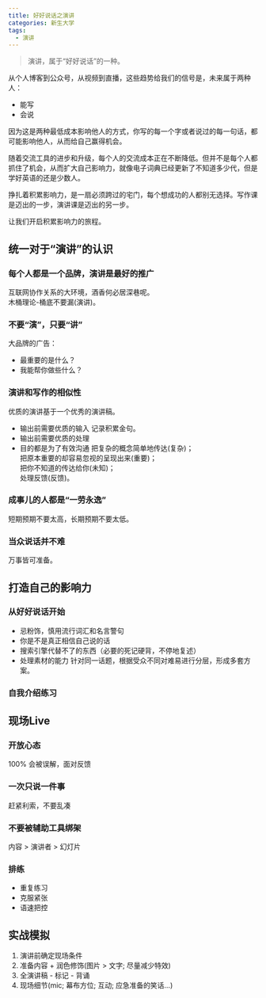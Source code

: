```yaml
---
title: 好好说话之演讲
categories: 新生大学
tags:
  - 演讲
---
```

<blockquote class="blockquote-center">演讲，属于“好好说话”的一种。</blockquote>

<!--more-->

从个人博客到公众号，从视频到直播，这些趋势给我们的信号是，未来属于两种人：
- 能写
- 会说

因为这是两种最低成本影响他人的方式，你写的每一个字或者说过的每一句话，都可能影响他人，从而给自己赢得机会。

随着交流工具的进步和升级，每个人的交流成本正在不断降低。但并不是每个人都抓住了机会，从而扩大自己影响力，就像电子词典已经更新了不知道多少代，但是学好英语的还是少数人。

挣扎着积累影响力，是一扇必须跨过的宅门，每个想成功的人都别无选择。写作课是迈出的一步，演讲课是迈出的另一步。

让我们开启积累影响力的旅程。

## 统一对于“演讲”的认识

### 每个人都是一个品牌，演讲是最好的推广
互联网协作关系的大环境，酒香何必居深巷呢。  
木桶理论-桶底不要漏(演讲)。

### 不要“演”，只要“讲”
大品牌的广告：  
- 最重要的是什么？  
- 我能帮你做些什么？

### 演讲和写作的相似性
优质的演讲基于一个优秀的演讲稿。
- 输出前需要优质的输入
记录积累金句。
- 输出前需要优质的处理
- 目的都是为了有效沟通
把复杂的概念简单地传达(复杂)；  
把原本重要的却容易忽视的呈现出来(重要)；  
把你不知道的传达给你(未知)；  
处理反馈(反馈)。

### 成事儿的人都是“一劳永逸”
短期预期不要太高，长期预期不要太低。
### 当众说话并不难
万事皆可准备。

## 打造自己的影响力

### 从好好说话开始

- 忌粉饰，慎用流行词汇和名言警句
- 你是不是真正相信自己说的话
- 搜索引擎代替不了的东西（必要的死记硬背，不停地复述）
- 处理素材的能力
针对同一话题，根据受众不同对难易进行分层，形成多套方案。

### 自我介绍练习

## 现场Live

### 开放心态
100% 会被误解，面对反馈

### 一次只说一件事
赶紧利索，不要乱凑

### 不要被辅助工具绑架
内容 > 演讲者 > 幻灯片

### 排练
- 重复练习
- 克服紧张
- 语速把控

## 实战模拟
1. 演讲前确定现场条件
2. 准备内容 + 润色修饰(图片 > 文字; 尽量减少特效)
3. 全演讲稿 - 标记 - 背诵
4. 现场细节(mic; 幕布方位; 互动; 应急准备的笑话...)

